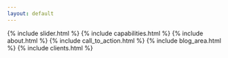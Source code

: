 ```yaml
---
layout: default
---
```


<main>
    {% include slider.html %}
    {% include capabilities.html %}
    {% include about.html %}
    {% include call_to_action.html %}
    {% include blog_area.html %}
    {% include clients.html %}
</main>
